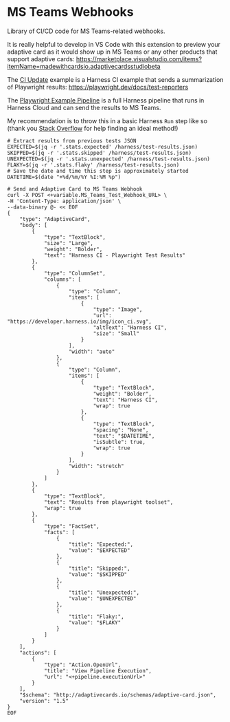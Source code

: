 # MS Teams Webhooks

Library of CI/CD code for MS Teams-related webhooks.

It is really helpful to develop in VS Code with this extension to preview your adaptive card as it would show up in MS Teams or any other products that support adaptive cards:
https://marketplace.visualstudio.com/items?itemName=madewithcardsio.adaptivecardsstudiobeta 

The [CI Update](CI_Update.json) example is a Harness CI example that sends a summarization of Playwright results: https://playwright.dev/docs/test-reporters

The [Playwright Example Pipeline](Playwright_Teams_Pipeline.yaml) is a full Harness pipeline that runs in Harness Cloud and can send the results to MS Teams.

My recommendation is to throw this in a basic Harness `Run` step like so (thank you [Stack Overflow](https://stackoverflow.com/a/36778045) for help finding an ideal method!)

```shell
# Extract results from previous tests JSON
EXPECTED=$(jq -r '.stats.expected' /harness/test-results.json)
SKIPPED=$(jq -r '.stats.skipped' /harness/test-results.json)
UNEXPECTED=$(jq -r '.stats.unexpected' /harness/test-results.json)
FLAKY=$(jq -r '.stats.flaky' /harness/test-results.json)
# Save the date and time this step is approximately started
DATETIME=$(date "+%d/%m/%Y %I:%M %p")

# Send and Adaptive Card to MS Teams Webhook
curl -X POST <+variable.MS_Teams_Test_Webhook_URL> \
-H 'Content-Type: application/json' \
--data-binary @- << EOF
{
    "type": "AdaptiveCard",
    "body": [
        {
            "type": "TextBlock",
            "size": "Large",
            "weight": "Bolder",
            "text": "Harness CI - Playwright Test Results"
        },
        {
            "type": "ColumnSet",
            "columns": [
                {
                    "type": "Column",
                    "items": [
                        {
                            "type": "Image",
                            "url": "https://developer.harness.io/img/icon_ci.svg",
                            "altText": "Harness CI",
                            "size": "Small"
                        }
                    ],
                    "width": "auto"
                },
                {
                    "type": "Column",
                    "items": [
                        {
                            "type": "TextBlock",
                            "weight": "Bolder",
                            "text": "Harness CI",
                            "wrap": true
                        },
                        {
                            "type": "TextBlock",
                            "spacing": "None",
                            "text": "$DATETIME",
                            "isSubtle": true,
                            "wrap": true
                        }
                    ],
                    "width": "stretch"
                }
            ]
        },
        {
            "type": "TextBlock",
            "text": "Results from playwright toolset",
            "wrap": true
        },
        {
            "type": "FactSet",
            "facts": [
                {
                    "title": "Expected:",
                    "value": "$EXPECTED"
                },
                {
                    "title": "Skipped:",
                    "value": "$SKIPPED"
                },
                {
                    "title": "Unexpected:",
                    "value": "$UNEXPECTED"
                },
                {
                    "title": "Flaky:",
                    "value": "$FLAKY"
                }
            ]
        }
    ],
    "actions": [
        {
            "type": "Action.OpenUrl",
            "title": "View Pipeline Execution",
            "url": "<+pipeline.executionUrl>"
        }
    ],
    "$schema": "http://adaptivecards.io/schemas/adaptive-card.json",
    "version": "1.5"
}
EOF
```